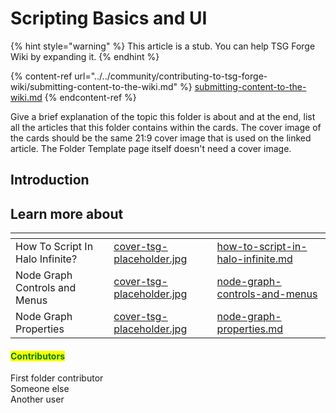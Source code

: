 # Scripting Basics and UI

{% hint style="warning" %}
This article is a stub. You can help TSG Forge Wiki by expanding it.
{% endhint %}

{% content-ref url="../../community/contributing-to-tsg-forge-wiki/submitting-content-to-the-wiki.md" %}
[submitting-content-to-the-wiki.md](../../community/contributing-to-tsg-forge-wiki/submitting-content-to-the-wiki.md)
{% endcontent-ref %}



Give a brief explanation of the topic this folder is about and at the end, list all the articles that this folder contains within the cards. The cover image of the cards should be the same 21:9 cover image that is used on the linked article. The Folder Template page itself doesn't need a cover image.





## Introduction

###



## Learn more about

<table data-view="cards"><thead><tr><th></th><th data-hidden data-card-cover data-type="files"></th><th data-hidden data-card-target data-type="content-ref"></th></tr></thead><tbody><tr><td>How To Script In Halo Infinite?</td><td><a href="../../.gitbook/assets/cover-tsg-placeholder.jpg">cover-tsg-placeholder.jpg</a></td><td><a href="how-to-script-in-halo-infinite.md">how-to-script-in-halo-infinite.md</a></td></tr><tr><td>Node Graph Controls and Menus</td><td><a href="../../.gitbook/assets/cover-tsg-placeholder.jpg">cover-tsg-placeholder.jpg</a></td><td><a href="node-graph-controls-and-menus/">node-graph-controls-and-menus</a></td></tr><tr><td>Node Graph Properties</td><td><a href="../../.gitbook/assets/cover-tsg-placeholder.jpg">cover-tsg-placeholder.jpg</a></td><td><a href="node-graph-properties.md">node-graph-properties.md</a></td></tr></tbody></table>



#### <mark style="color:green;">Contributors</mark>

First folder contributor\
Someone else\
Another user
